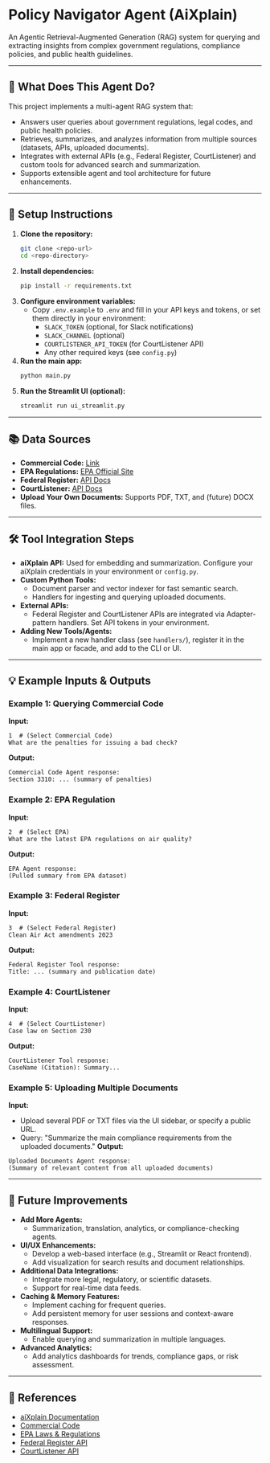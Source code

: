 # Policy Navigator Agent (AiXplain)

An Agentic Retrieval-Augmented Generation (RAG) system for querying and extracting insights from complex government regulations, compliance policies, and public health guidelines.

---

## 🧠 What Does This Agent Do?

This project implements a multi-agent RAG system that:
- Answers user queries about government regulations, legal codes, and public health policies.
- Retrieves, summarizes, and analyzes information from multiple sources (datasets, APIs, uploaded documents).
- Integrates with external APIs (e.g., Federal Register, CourtListener) and custom tools for advanced search and summarization.
- Supports extensible agent and tool architecture for future enhancements.

---

## 🚀 Setup Instructions

1. **Clone the repository:**
   ```bash
   git clone <repo-url>
   cd <repo-directory>
   ```
2. **Install dependencies:**
   ```bash
   pip install -r requirements.txt
   ```
3. **Configure environment variables:**
   - Copy `.env.example` to `.env` and fill in your API keys and tokens, or set them directly in your environment:
     - `SLACK_TOKEN` (optional, for Slack notifications)
     - `SLACK_CHANNEL` (optional)
     - `COURTLISTENER_API_TOKEN` (for CourtListener API)
     - Any other required keys (see `config.py`)
4. **Run the main app:**
   ```bash
   python main.py
   ```
5. **Run the Streamlit UI (optional):**
   ```bash
   streamlit run ui_streamlit.py
   ```

---

## 📚 Data Sources

- **Commercial Code:** [Link](https://leginfo.legislature.ca.gov/faces/codesTOCSelected.xhtml?tocCode=COM&tocTitle=+Commercial+Code+-+COM)
- **EPA Regulations:** [EPA Official Site](https://www.epa.gov/laws-regulations)
- **Federal Register:** [API Docs](https://www.federalregister.gov/developers/documentation/api/v1)
- **CourtListener:** [API Docs](https://www.courtlistener.com/api/rest-info/)
- **Upload Your Own Documents:** Supports PDF, TXT, and (future) DOCX files.

---

## 🛠️ Tool Integration Steps

- **aiXplain API:** Used for embedding and summarization. Configure your aiXplain credentials in your environment or `config.py`.
- **Custom Python Tools:**
  - Document parser and vector indexer for fast semantic search.
  - Handlers for ingesting and querying uploaded documents.
- **External APIs:**
  - Federal Register and CourtListener APIs are integrated via Adapter-pattern handlers. Set API tokens in your environment.
- **Adding New Tools/Agents:**
  - Implement a new handler class (see `handlers/`), register it in the main app or facade, and add to the CLI or UI.

---

## 💡 Example Inputs & Outputs

### Example 1: Querying Commercial Code
**Input:**
```
1  # (Select Commercial Code)
What are the penalties for issuing a bad check?
```
**Output:**
```
Commercial Code Agent response:
Section 3310: ... (summary of penalties)
```

### Example 2: EPA Regulation
**Input:**
```
2  # (Select EPA)
What are the latest EPA regulations on air quality?
```
**Output:**
```
EPA Agent response:
(Pulled summary from EPA dataset)
```

### Example 3: Federal Register
**Input:**
```
3  # (Select Federal Register)
Clean Air Act amendments 2023
```
**Output:**
```
Federal Register Tool response:
Title: ... (summary and publication date)
```

### Example 4: CourtListener
**Input:**
```
4  # (Select CourtListener)
Case law on Section 230
```
**Output:**
```
CourtListener Tool response:
CaseName (Citation): Summary...
```

### Example 5: Uploading Multiple Documents
**Input:**
- Upload several PDF or TXT files via the UI sidebar, or specify a public URL.
- Query: "Summarize the main compliance requirements from the uploaded documents."
**Output:**
```
Uploaded Documents Agent response:
(Summary of relevant content from all uploaded documents)
```

---

## 🔮 Future Improvements

- **Add More Agents:**
  - Summarization, translation, analytics, or compliance-checking agents.
- **UI/UX Enhancements:**
  - Develop a web-based interface (e.g., Streamlit or React frontend).
  - Add visualization for search results and document relationships.
- **Additional Data Integrations:**
  - Integrate more legal, regulatory, or scientific datasets.
  - Support for real-time data feeds.
- **Caching & Memory Features:**
  - Implement caching for frequent queries.
  - Add persistent memory for user sessions and context-aware responses.
- **Multilingual Support:**
  - Enable querying and summarization in multiple languages.
- **Advanced Analytics:**
  - Add analytics dashboards for trends, compliance gaps, or risk assessment.

---

## 📖 References
- [aiXplain Documentation](https://docs.aixplain.com/)
- [Commercial Code](https://leginfo.legislature.ca.gov/faces/codesTOCSelected.xhtml?tocCode=COM&tocTitle=+Commercial+Code+-+COM)
- [EPA Laws & Regulations](https://www.epa.gov/laws-regulations)
- [Federal Register API](https://www.federalregister.gov/developers/documentation/api/v1)
- [CourtListener API](https://www.courtlistener.com/api/rest-info/) 